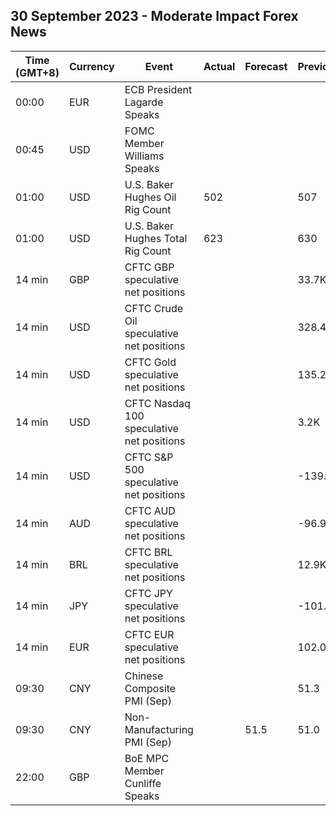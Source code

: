 ## 30 September 2023 - Moderate Impact Forex News

| Time (GMT+8) | Currency | Event | Actual | Forecast | Previous |
|------|----------|-------|--------|----------|----------|
| 00:00 | EUR | ECB President Lagarde Speaks |  |  |  |
| 00:45 | USD | FOMC Member Williams Speaks |  |  |  |
| 01:00 | USD | U.S. Baker Hughes Oil Rig Count | 502 |  | 507 |
| 01:00 | USD | U.S. Baker Hughes Total Rig Count | 623 |  | 630 |
| 14 min | GBP | CFTC GBP speculative net positions |  |  | 33.7K |
| 14 min | USD | CFTC Crude Oil speculative net positions |  |  | 328.4K |
| 14 min | USD | CFTC Gold speculative net positions |  |  | 135.2K |
| 14 min | USD | CFTC Nasdaq 100 speculative net positions |  |  | 3.2K |
| 14 min | USD | CFTC S&P 500 speculative net positions |  |  | -139.0K |
| 14 min | AUD | CFTC AUD speculative net positions |  |  | -96.9K |
| 14 min | BRL | CFTC BRL speculative net positions |  |  | 12.9K |
| 14 min | JPY | CFTC JPY speculative net positions |  |  | -101.6K |
| 14 min | EUR | CFTC EUR speculative net positions |  |  | 102.0K |
| 09:30 | CNY | Chinese Composite PMI (Sep) |  |  | 51.3 |
| 09:30 | CNY | Non-Manufacturing PMI (Sep) |  | 51.5 | 51.0 |
| 22:00 | GBP | BoE MPC Member Cunliffe Speaks |  |  |  |
